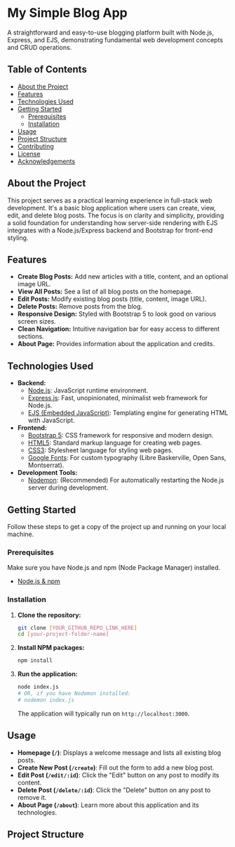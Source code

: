 # My Simple Blog App

A straightforward and easy-to-use blogging platform built with Node.js, Express, and EJS, demonstrating fundamental web development concepts and CRUD operations.

## Table of Contents

* [About the Project](#about-the-project)
* [Features](#features)
* [Technologies Used](#technologies-used)
* [Getting Started](#getting-started)
    * [Prerequisites](#prerequisites)
    * [Installation](#installation)
* [Usage](#usage)
* [Project Structure](#project-structure)
* [Contributing](#contributing)
* [License](#license)
* [Acknowledgements](#acknowledgements)

## About the Project

This project serves as a practical learning experience in full-stack web development. It's a basic blog application where users can create, view, edit, and delete blog posts. The focus is on clarity and simplicity, providing a solid foundation for understanding how server-side rendering with EJS integrates with a Node.js/Express backend and Bootstrap for front-end styling.

## Features

* **Create Blog Posts:** Add new articles with a title, content, and an optional image URL.
* **View All Posts:** See a list of all blog posts on the homepage.
* **Edit Posts:** Modify existing blog posts (title, content, image URL).
* **Delete Posts:** Remove posts from the blog.
* **Responsive Design:** Styled with Bootstrap 5 to look good on various screen sizes.
* **Clean Navigation:** Intuitive navigation bar for easy access to different sections.
* **About Page:** Provides information about the application and credits.

## Technologies Used

* **Backend:**
    * [Node.js](https://nodejs.org/): JavaScript runtime environment.
    * [Express.js](https://expressjs.com/): Fast, unopinionated, minimalist web framework for Node.js.
    * [EJS (Embedded JavaScript)](https://ejs.com/): Templating engine for generating HTML with JavaScript.
* **Frontend:**
    * [Bootstrap 5](https://getbootstrap.com/): CSS framework for responsive and modern design.
    * [HTML5](https://developer.mozilla.org/en-US/docs/Web/HTML): Standard markup language for creating web pages.
    * [CSS3](https://developer.mozilla.org/en-US/docs/Web/CSS): Stylesheet language for styling web pages.
    * [Google Fonts](https://fonts.google.com/): For custom typography (Libre Baskerville, Open Sans, Montserrat).
* **Development Tools:**
    * [Nodemon](https://nodemon.io/): (Recommended) For automatically restarting the Node.js server during development.

## Getting Started

Follow these steps to get a copy of the project up and running on your local machine.

### Prerequisites

Make sure you have Node.js and npm (Node Package Manager) installed.

* [Node.js & npm](https://nodejs.org/en/download/)

### Installation

1.  **Clone the repository:**
    ```bash
    git clone [YOUR_GITHUB_REPO_LINK_HERE]
    cd [your-project-folder-name]
    ```
2.  **Install NPM packages:**
    ```bash
    npm install
    ```
3.  **Run the application:**
    ```bash
    node index.js
    # OR, if you have Nodemon installed:
    # nodemon index.js
    ```
    The application will typically run on `http://localhost:3000`.

## Usage

* **Homepage (`/`)**: Displays a welcome message and lists all existing blog posts.
* **Create New Post (`/create`)**: Fill out the form to add a new blog post.
* **Edit Post (`/edit/:id`)**: Click the "Edit" button on any post to modify its content.
* **Delete Post (`/delete/:id`)**: Click the "Delete" button on any post to remove it.
* **About Page (`/about`)**: Learn more about this application and its technologies.

## Project Structure